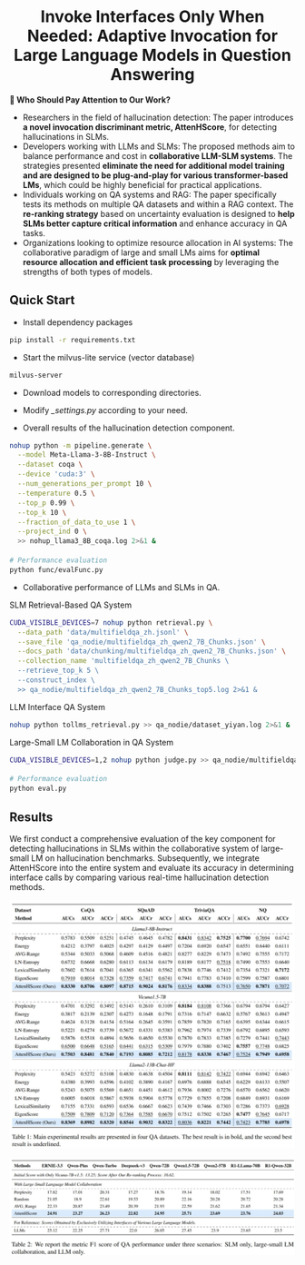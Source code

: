 <h1 align="center">
    Invoke Interfaces Only When Needed: Adaptive Invocation for Large Language Models in Question Answering
</h1>

**🎯 Who Should Pay Attention to Our Work?**

- Researchers in the field of hallucination detection: The paper introduces **a novel invocation discriminant metric, AttenHScore**, for detecting hallucinations in SLMs.    
- Developers working with LLMs and SLMs: The proposed methods aim to balance performance and cost in **collaborative LLM-SLM systems**. The strategies presented **eliminate the need for additional model training and are designed to be plug-and-play for various transformer-based LMs**, which could be highly beneficial for practical applications.    
- Individuals working on QA systems and RAG: The paper specifically tests its methods on multiple QA datasets and within a RAG context.  The **re-ranking strategy** based on uncertainty evaluation is designed to **help SLMs better capture critical information** and enhance accuracy in QA tasks.    
- Organizations looking to optimize resource allocation in AI systems: The collaborative paradigm of large and small LMs aims for **optimal resource allocation and efficient task processing** by leveraging the strengths of both types of models.    


## Quick Start

- Install dependency packages

```bash
pip install -r requirements.txt
```

- Start the milvus-lite service (vector database)

```bash
milvus-server
```

- Download models to corresponding directories.

- Modify *_settings.py* according to your need.

- Overall results of the hallucination detection component.

```bash
nohup python -m pipeline.generate \
  --model Meta-Llama-3-8B-Instruct \
  --dataset coqa \
  --device 'cuda:3' \
  --num_generations_per_prompt 10 \
  --temperature 0.5 \
  --top_p 0.99 \
  --top_k 10 \
  --fraction_of_data_to_use 1 \
  --project_ind 0 \
  >> nohup_llama3_8B_coqa.log 2>&1 &

# Performance evaluation
python func/evalFunc.py
```

- Collaborative performance of LLMs and SLMs in QA.

SLM Retrieval-Based QA System
```bash
CUDA_VISIBLE_DEVICES=7 nohup python retrieval.py \
  --data_path 'data/multifieldqa_zh.jsonl' \
  --save_file 'qa_nodie/multifieldqa_zh_qwen2_7B_Chunks.json' \
  --docs_path 'data/chunking/multifieldqa_zh_qwen2_7B_Chunks.json' \
  --collection_name 'multifieldqa_zh_qwen2_7B_Chunks \
  --retrieve_top_k 5 \
  --construct_index \
  >> qa_nodie/multifieldqa_zh_qwen2_7B_Chunks_top5.log 2>&1 &
```

LLM Interface QA System
```bash
nohup python tollms_retrieval.py >> qa_nodie/dataset_yiyan.log 2>&1 &
```

Large-Small LM Collaboration in QA System
```bash
CUDA_VISIBLE_DEVICES=1,2 nohup python judge.py >> qa_nodie/multifieldqa_zh_top10.log 2>&1 &

# Performance evaluation
python eval.py
```

## Results

We first conduct a comprehensive evaluation of the key component for detecting hallucinations in SLMs within the collaborative system of large-small LM on hallucination benchmarks. Subsequently, we integrate AttenHScore into the entire system and evaluate its accuracy in determining interface calls by comparing various real-time hallucination detection methods.

![Main results](images/main_results.jpg)

![Collaboration results](images/collaboration.jpg)